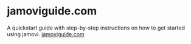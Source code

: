 # jamoviguide.com

A quickstart guide with step-by-step instructions on how to get started using jamovi. [jamoviguide.com](https://www.jamoviguide.com)
